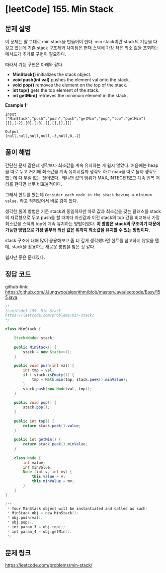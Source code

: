 
# [leetCode] 155. Min Stack

## 문제 설명

이 문제는 말 그대로 min stack을 만들어야 한다. min stack이란 stack의 기능을 다 갖고 있는데 
기존 stack 구조체와 차이점은 현재 스택에 가장 작은 최소 값을 조회하는 메서드가 추가로 구현이 필요하다.

따라서 기능 구현은 아래와 같다.

- **MinStack()** initializes the stack object.
- **void push(int val)** pushes the element val onto the stack.
- **void pop()** removes the element on the top of the stack.
- **int top()** gets the top element of the stack.
- **int getMin()** retrieves the minimum element in the stack.

**Example 1:**
```
Input
["MinStack","push","push","push","getMin","pop","top","getMin"]
[[],[-2],[0],[-3],[],[],[],[]]

Output
[null,null,null,null,-3,null,0,-2]
```

## 풀이 해법

간단한 문제 같은데 생각보다 최소값을 계속 유지하는 게 쉽지 않았다. 처음에는 heap을 따로 두고 거기에 최소값을 계속 유지시킬까 생각도 하고
map을 따로 둘까 생각도 했는데 다 부질 없는 짓이였다.. 왜냐면 값의 범위가 MAX_INTEGER였고 계속 반복 처리를 한다면 너무 비효율적이다.

그래서 힌트를 봤는데 `Consider each node in the stack having a minimum value.` 라고 적혀있어서 바로 감이 왔다.

생각한 풀이 방법은 기존 stack과 동일하지만 따로 값과 최소값을 갖는 클래스를 stack의 자료형으로 두고 
push를 할 때마다 자신값과 이전 stack의 top 값을 비교해서 가장 최소값을 스택의 top에 계속 유지하는 방법이였다.
**이 방법은 stack의 구조이기 때문에 가능한 방법으로 가장 밑부터 최신 값은 위까지 최소값을 유지할 수 있는 방법이다.**

stack 구조에 대해 많이 응용해보고 좀 더 깊게 생각했다면 힌트를 참고하지 않았을 텐데, stack을 활용하는 새로운 방법을 찾은 것 같다.

쉽지만 좋은 문제였다.

## 정답 코드

github-link: https://github.com/JJungwoo/algorithm/blob/master/Java/leetcode/Easy/155.java

```java
/*
[LeetCode] 155. Min Stack
https://leetcode.com/problems/min-stack/
*/

class MinStack {

    Stack<Node> stack;
    
    public MinStack() {
        stack = new Stack<>();
    }
    
    public void push(int val) {
        int tmp = val;
        if (!stack.isEmpty()) {
            tmp = Math.min(tmp, stack.peek().minValue);
        }
        stack.push(new Node(val, tmp));
    }
    
    public void pop() {
        stack.pop();
    }
    
    public int top() {
        return stack.peek().value;
    }
    
    public int getMin() {
        return stack.peek().minValue;
    }
    
    class Node {
        int value;
        int minValue;
        Node (int v, int mv) {
            this.value = v;
            this.minValue = mv;
        }
    }
}

/**
 * Your MinStack object will be instantiated and called as such:
 * MinStack obj = new MinStack();
 * obj.push(val);
 * obj.pop();
 * int param_3 = obj.top();
 * int param_4 = obj.getMin();
 */
```

## 문제 링크

https://leetcode.com/problems/min-stack/
